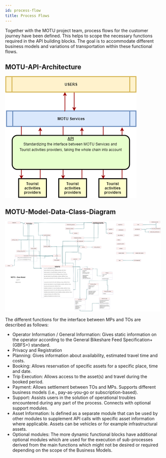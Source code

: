 ```yaml
---
id: process-flow
title: Process Flows
---
```


Together with the MOTU project team, process flows for the customer journey have been defined. This helps to scope the necessary functions required in the API building blocks. The goal is to accommodate different business models and variations of transportation within these functional flows.

## MOTU-API-Architecture

![MOTU_Architecture](../static/img/MOTU_Architecture.png)

## MOTU-Model-Data-Class-Diagram

![MOTU-Data-Model-Class](../static/img/Data_Model_Class_Diagram.png)

The different functions for the interface between MPs and TOs are described as follows:

- Operator Information / General Information: Gives static information on the operator according to the General Bikeshare Feed Specification+ (GBFS+) standard.
- Privacy and Registration
- Planning: Gives information about availability, estimated travel time and costs.
- Booking: Allows reservation of specific assets for a specific place, time and date.
- Trip Execution: Allows access to the asset(s) and travel during the booked period.
- Payment: Allows settlement between TOs and MPs. Supports different business models (i.e., pay-as-you-go or subscription-based).
- Support: Assists users in the solution of operational troubles encountered during any part of the process. Connects with optional support modules.
- Asset Information: Is defined as a separate module that can be used by other modules to supplement API calls with specific asset information where applicable. Assets can be vehicles or for example infrastructural assets.
- Optional modules: The more dynamic functional blocks have additional optional modules which are used for the execution of sub-processes derived from the main functions which might not be desired or required depending on the scope of the Business Models.